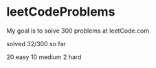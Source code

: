 # leetCodeProblems
My goal is to solve 300 problems at leetCode.com

solved 32/300 so far

20 easy
10 medium
2 hard
